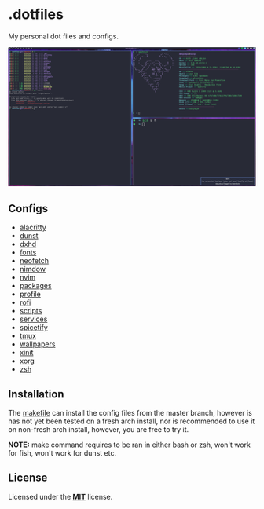 # .dotfiles

My personal dot files and configs.

![My Rice](./rice.png)

## Configs

* [alacritty](https://github.com/dakyskye/dotfiles/tree/master/alacritty/README.md)
* [dunst](https://github.com/dakyskye/dotfiles/tree/master/dunst/README.md)
* [dxhd](https://github.com/dakyskye/dotfiles/tree/master/dxhd/README.md)
* [fonts](https://github.com/dakyskye/dotfiles/tree/master/fonts/README.md)
* [neofetch](https://github.com/dakyskye/dotfiles/tree/master/neofetch/README.md)
* [nimdow](https://github.com/dakyskye/dotfiles/tree/master/nimdow/README.md)
* [nvim](https://github.com/dakyskye/dotfiles/tree/master/nvim/README.md)
* [packages](https://github.com/dakyskye/dotfiles/tree/master/packages/README.md)
* [profile](https://github.com/dakyskye/dotfiles/tree/master/profile/README.md)
* [rofi](https://github.com/dakyskye/dotfiles/tree/master/rofi/README.md)
* [scripts](https://github.com/dakyskye/dotfiles/tree/master/scripts/README.md)
* [services](https://github.com/dakyskye/dotfiles/tree/master/services/README.md)
* [spicetify](https://github.com/dakyskye/dotfiles/tree/master/spicetify/README.md)
* [tmux](https://github.com/dakyskye/dotfiles/tree/master/tmux/README.md)
* [wallpapers](https://github.com/dakyskye/dotfiles/tree/master/wallpapers/README.md)
* [xinit](https://github.com/dakyskye/dotfiles/tree/master/xinit/README.md)
* [xorg](https://github.com/dakyskye/dotfiles/tree/master/xorg.conf.d/README.md)
* [zsh](https://github.com/dakyskye/dotfiles/tree/master/zsh/README.md)

## Installation

The [makefile](https://github.com/dakyskye/dotfiles/tree/master/makefile) can install the config files from the master branch, however is has not yet been tested on a fresh arch install, nor is recommended to use it on non-fresh arch install, however, you are free to try it.

**NOTE:** make command requires to be ran in either bash or zsh, won't work for fish, won't work for dunst etc.

## License

Licensed under the [**MIT**](https://choosealicense.com/licenses/mit/) license.
